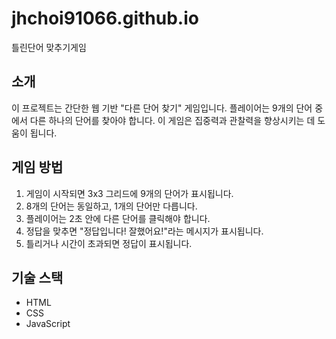# jhchoi91066.github.io
틀린단어 맞추기게임
## 소개
이 프로젝트는 간단한 웹 기반 "다른 단어 찾기" 게임입니다. 플레이어는 9개의 단어 중에서 다른 하나의 단어를 찾아야 합니다. 이 게임은 집중력과 관찰력을 향상시키는 데 도움이 됩니다.

## 게임 방법
1. 게임이 시작되면 3x3 그리드에 9개의 단어가 표시됩니다.
2. 8개의 단어는 동일하고, 1개의 단어만 다릅니다.
3. 플레이어는 2초 안에 다른 단어를 클릭해야 합니다.
4. 정답을 맞추면 "정답입니다! 잘했어요!"라는 메시지가 표시됩니다.
5. 틀리거나 시간이 초과되면 정답이 표시됩니다.

## 기술 스택
- HTML
- CSS
- JavaScript
